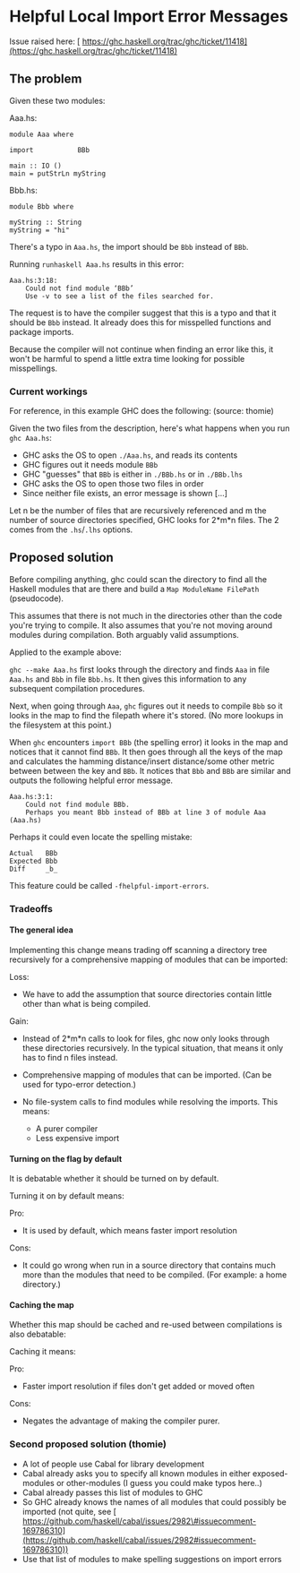 # Helpful Local Import Error Messages



Issue raised here: [
https://ghc.haskell.org/trac/ghc/ticket/11418](https://ghc.haskell.org/trac/ghc/ticket/11418)


## The problem



Given these two modules:



Aaa.hs:


```
module Aaa where

import           BBb

main :: IO ()
main = putStrLn myString
```


Bbb.hs:


```
module Bbb where

myString :: String
myString = "hi"
```


There's a typo in `Aaa.hs`, the import should be `Bbb` instead of `BBb`.



Running `runhaskell Aaa.hs` results in this error:


```wiki
Aaa.hs:3:18:
    Could not find module ‘BBb’
    Use -v to see a list of the files searched for.
```


The request is to have the compiler suggest that this is a typo and that it should be `Bbb` instead.
It already does this for misspelled functions and package imports.



Because the compiler will not continue when finding an error like this, it won't be harmful to spend a little extra time looking for possible misspellings.


### Current workings



For reference, in this example GHC does the following: (source: thomie) 



Given the two files from the description, here's what happens when you run `ghc Aaa.hs`:


- GHC asks the OS to open `./Aaa.hs`, and reads its contents
- GHC figures out it needs module `BBb`
- GHC "guesses" that `BBb` is either in `./BBb.hs` or in `./BBb.lhs`
- GHC asks the OS to open those two files in order
- Since neither file exists, an error message is shown \[...\]


Let n be the number of files that are recursively referenced and m the number of source directories specified, GHC looks for 2\*m\*n files.
The 2 comes from the `.hs`/`.lhs` options.


## Proposed solution



Before compiling anything, ghc could scan the directory to find all the Haskell modules that are there and build a `Map ModuleName FilePath` (pseudocode).



This assumes that there is not much in the directories other than the code you're trying to compile.
It also assumes that you're not moving around modules during compilation. Both arguably valid assumptions.



Applied to the example above:



`ghc --make Aaa.hs` first looks through the directory and finds `Aaa` in file `Aaa.hs` and `Bbb` in file `Bbb.hs`. It then gives this information to any subsequent compilation procedures.



Next, when going through `Aaa`, `ghc` figures out it needs to compile `Bbb` so it looks in the map to find the filepath where it's stored. (No more lookups in the filesystem at this point.)



When `ghc` encounters `import BBb` (the spelling error) it looks in the map and notices that it cannot find `BBb`. It then goes through all the keys of the map and calculates the hamming distance/insert distance/some other metric between between the key and `BBb`. It notices that `Bbb` and `BBb` are similar and outputs the following helpful error message.


```wiki
Aaa.hs:3:1:
    Could not find module BBb.
    Perhaps you meant Bbb instead of BBb at line 3 of module Aaa (Aaa.hs)
```


Perhaps it could even locate the spelling mistake:


```wiki
Actual   BBb
Expected Bbb
Diff     _b_
```


This feature could be called `-fhelpful-import-errors`.


### Tradeoffs


#### The general idea



Implementing this change means trading off scanning a directory tree recursively for a comprehensive mapping of modules that can be imported:



Loss:


- We have to add the assumption that source directories contain little other than what is being compiled.


Gain:


- Instead of 2\*m\*n calls to look for files, ghc now only looks through these directories recursively.
  In the typical situation, that means it only has to find n files instead.
- Comprehensive mapping of modules that can be imported. (Can be used for typo-error detection.)
- No file-system calls to find modules while resolving the imports.
  This means:

  - A purer compiler
  - Less expensive import

#### Turning on the flag by default



It is debatable whether it should be turned on by default.



Turning it on by default means:



Pro:


- It is used by default, which means faster import resolution


Cons:


- It could go wrong when run in a source directory that contains much more than the modules that need to be compiled. (For example: a home directory.)

#### Caching the map



Whether this map should be cached and re-used between compilations is also debatable:



Caching it means:



Pro:


- Faster import resolution if files don't get added or moved often


Cons:


- Negates the advantage of making the compiler purer.

### Second proposed solution (thomie)


- A lot of people use Cabal for library development
- Cabal already asks you to specify all known modules in either exposed-modules or other-modules (I guess you could make typos here..)
- Cabal already passes this list of modules to GHC
- So GHC already knows the names of all modules that could possibly be imported (not quite, see [
  https://github.com/haskell/cabal/issues/2982\#issuecomment-169786310](https://github.com/haskell/cabal/issues/2982#issuecomment-169786310))
- Use that list of modules to make spelling suggestions on import errors 
